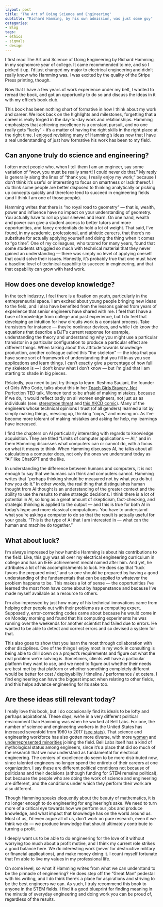 ```yaml
---
layout: post
title: "The Art of Doing Science and Engineering"
subtitle: "Richard Hamming, by his own admission, was just some guy"
categories:
- Blog
tags:
- ethics
- signals
- design
---
```

I first read The Art and Science of Doing Engineering by Richard Hamming in my sophomore year of college. It came recommended to me, and so I picked it up. I’d just changed my major to electrical engineering and didn’t really know who Hamming was. I was excited by the quality of the Stripe Press printing, though.

Now that I have a few years of work experience under my belt, I wanted to reread the book, and got an opportunity to do so and discuss the ideas in it with my office’s book club. 

This book has been nothing short of formative in how I think about my work and career. We look back on the highlights and milestones, forgetting that a career is really forged in the day-to-day work and relationships. Hamming emphasizes that achieving excellence is a constant pursuit, and no one really gets “lucky” - it’s a matter of having the right skills in the right place at the right time. I enjoyed revisiting many of Hamming’s ideas now that I have a real understanding of just how formative his work has been to my field.

## Can anyone truly do science and engineering?

I often meet people who, when I tell them I am an engineer, say some variation of “wow, you must be really smart! I could never do that.” My reply is generally along the lines of “thank you, I really enjoy my work,” because I don’t think it’s useful or interesting to focus on smartness or lack thereof. I do think some people are better disposed to thinking analytically or picking up concepts quickly and therefore tend to succeed in engineering fields (and I think I am one of those people).

Hamming writes that there is “no royal road to geometry” — that is, wealth, power and influence have no impact on your understanding of geometry. You actually have to roll up your sleeves and learn. On one hand, wealth and power can give a student access to better tutors and more opportunities, and fancy credentials do hold a lot of weight. That said, I’ve found, in my academic, professional, and athletic careers, that there’s no substitute for actually applying yourself and doing the thing when it comes to “go time”. One of my colleagues, who tutored for many years, found that some students struggled so much with technical material that they never gained an understanding — there was simply no level of applying oneself that could solve their issues. Honestly, it’s probably true that one must have a baseline level of technical capability to succeed in engineering, and that that capability can grow with hard work. 

## How does one develop knowledge?

In the tech industry, I feel there is a fixation on youth, particularly in the entrepreneurial space. I am excited about young people bringing new ideas to the field, and I also have benefited from the lessons gained from years of experience that senior engineers have shared with me. I feel that I have a base of knowledge from college and past experience, but I do feel that developing an intuition for how circuits work is a constant process. Take transistors for instance — they’re nonlinear devices, and while I do know the equations that describe a BJT’s current response for example, understanding the theory and understanding why you might use a particular transistor in a particular configuration to produce a particular effect are different things. When talking about this attitude towards knowledge production, another colleague called this “the skeleton” — the idea that you have some sort of framework of understanding that you fill in as you see applications and learn things. I can’t exactly give a percentage of how full my skeleton is — I don’t know what I don’t know — but I’m glad that I am starting to shade in big pieces.

Relatedly, you need to just try things to learn. Reshma Saujani, the founder of Girls Who Code, talks about this in her [Teach Girls Bravery, Not Perfection](https://www.ted.com/talks/reshma_saujani_teach_girls_bravery_not_perfection) TED talk. Women tend to be afraid of making mistakes, because if we do, it would reflect badly on all women engineers, not just us as individuals (see: [stereotype threat](https://www.colorado.edu/center/teaching-learning/inclusivity/stereotype-threat) and [this XKCD comic](https://xkcd.com/385/)). Many of the engineers whose technical opinions I trust (of all genders) learned a lot by simply making things, messing up, thinking “oops,” and moving on. As I’ve become more tolerant of making mistakes and asking for help, my learnings have increased.

I find the chapters on AI particularly interesting with regards to knowledge acquisition. They are titled “Limits of computer applications — AI,” and in them Hamming discusses what computers can or cannot do, with a focus on what it means to think. When Hamming discusses AI, he talks about all calculations a computer does, not only the ones we understand today as “AI” like ChatGPT and the like.

In understanding the difference between humans and computers, it is not enough to say that we humans can think and computers cannot. Hamming writes that “perhaps thinking should be measured not by what you do but how you do it.” In other words, the real thing that distinguishes human thought from AI thought is an understanding of the greater context and the ability to use the results to make strategic decisions. I think there is a lot of potential in AI, so long as a great amount of skepticism, fact-checking, and strategic thinking is applied to the output — and this is true for both AI in today’s hype and more classical computations. You have to understand what you’re asking a computer to do so that the result is actually useful for your goals. “This is the type of AI that I am interested in — what can the human and machine do together.”

## What about luck?

I’m always impressed by how humble Hamming is about his contributions to the field. Like, this guy was all over my electrical engineering curriculum in college and has an IEEE achievement medal named after him. And yet, he attributes a lot of his accomplishments to luck. He does say that “luck favors the prepared mind,” and so one should be prepared by having a good understanding of the fundamentals that can be applied to whatever the problem happens to be. This makes a lot of sense — the opportunities I’ve learned the most from have come about by happenstance and because I’ve made myself available as a resource to others. 

I’m also impressed by just how many of his technical innovations came from helping other people out with their problems as a computing expert. Supposedly, error-correcting codes came about because he would come in on Monday morning and found that his computing experiments he was running over the weekends for another scientist had failed due to errors. He wanted to be able to detect and correct errors and so devised a system for that. 

This also goes to show that you learn the most through collaboration with other disciplines. One of the things I enjoy most in my work in consulting is being able to drill down on a project’s requirements and figure out what the real problem we’re solving is. Sometimes, clients will have a particular platform they want to use, and we need to figure out whether their needs are best met by that platform or whether something completely different would be better for cost / deployability / timeline / performance / et cetera. I find engineering can have the biggest impact when relating to other fields, and this helps advance engineering for its sake too.

## Are these ideas still relevant today?

I really love this book, but I do occasionally find its ideals to be lofty and perhaps aspirational. These days, we’re in a very different political environment than Hamming was when he worked at Bell Labs. For one, the number of science and engineering workers in the United States has increased sevenfold from 1960 to 2017 ([see stats](https://ncses.nsf.gov/pubs/nsb20198/u-s-s-e-workforce-definition-size-and-growth)). That science and engineering workforce has also gotten more diverse, with more [women](https://swe.org/research/2024/employment/) and [underrepresented minorities](https://ncses.nsf.gov/pubs/nsb20212/participation-of-demographic-groups-in-stem) joining the field. Bell Labs itself has a kind of mythological status among engineers, since it’s a place that did so much of the research that we now understand as fundamental for electrical engineering. The centers of excellence do seem to be more distributed now, since talented engineers no longer spend the entirety of their careers at one organization. I say these are different political conditions not because of politicians and their decisions (although funding for STEM remains political), but because the people who are doing the work of science and engineering are different, and the conditions under which they perform their work are also different.

Though Hamming speaks eloquently about the beauty of mathematics, it is no longer enough to do engineering for engineering’s sake. We need to turn more of a critical eye towards how we perform our jobs and produce knowledge, and what impact that knowledge has on the world around us. Most of us, I’d even argue all of us, don’t work on pure research, even if we think we do — we produce knowledge that should ultimately contribute to turning a profit. 

I deeply want us to be able to do engineering for the love of it without worrying too much about a profit motive, and I think my current role strikes a good balance here. We do interesting work (never for destructive military or financial applications), and make money doing it. I count myself fortunate that I’m able to live my values in my professional life.

On some level, so what if Hamming writes from what we can understand to be the pinnacle of engineering? He does step off the “Great Man” pedestal with his writing, and I do think there’s a place for aspirations and striving to be the best engineers we can. As such, I truly recommend this book to anyone in the STEM fields. I find it a good blueprint for finding meaning in the minutia of everyday engineering and doing work you can be proud of, regardless of the results.
